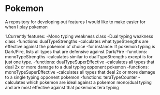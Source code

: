 # Pokemon
A repository for developing out features I would like to make easier for when I play pokemon

1.Currently features:
  -Mono typing weakness class
  -Dual typing weakness class
   -functions: dualTypeStrengths
    -calculates what typeStrengths are effective against the pokemon of choice
    -for instance: If pokemon typing is Dark/Fire, lists all types that are defensive against Dark/Fire
   -functions: monoTypeStrengths
    -calculates similar to dualTypeStrengths except is for just one type.
   -functions: dualTypeSuperEffective
    -calculates all types that deal 2x or more damage to a dual typing opponent pokemon
   -functions: monoTypeSuperEffective
    -calculates all types that deal 2x or more damage to a single typing opponent pokemon
   -functions: teraTypeCounter
    -calculates which pokemon are ideal against a pokemon mono/dual typing and are most effective against that pokemons tera typing
